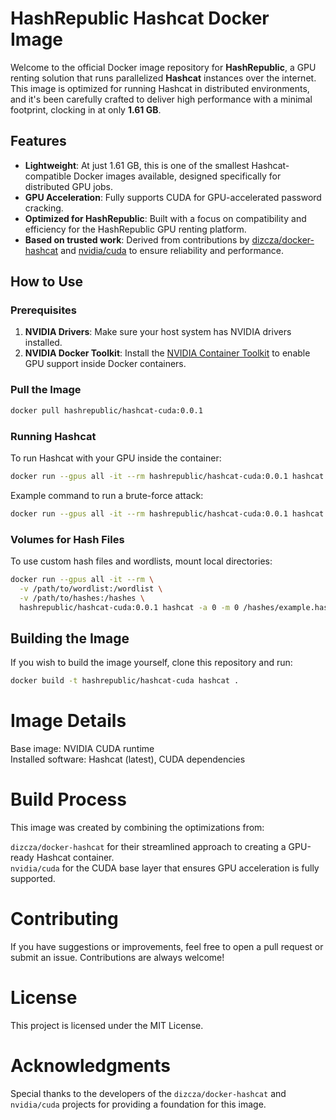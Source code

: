 # HashRepublic Hashcat Docker Image

Welcome to the official Docker image repository for **HashRepublic**, a GPU renting solution that runs parallelized **Hashcat** instances over the internet.   
This image is optimized for running Hashcat in distributed environments, and it's been carefully crafted to deliver high performance with a minimal footprint, clocking in at only **1.61 GB**.

## Features

- **Lightweight**: At just 1.61 GB, this is one of the smallest Hashcat-compatible Docker images available, designed specifically for distributed GPU jobs.
- **GPU Acceleration**: Fully supports CUDA for GPU-accelerated password cracking.
- **Optimized for HashRepublic**: Built with a focus on compatibility and efficiency for the HashRepublic GPU renting platform.
- **Based on trusted work**: Derived from contributions by [dizcza/docker-hashcat](https://github.com/dizcza/docker-hashcat) and [nvidia/cuda](https://hub.docker.com/r/nvidia/cuda) to ensure reliability and performance.

## How to Use

### Prerequisites

1. **NVIDIA Drivers**: Make sure your host system has NVIDIA drivers installed.
2. **NVIDIA Docker Toolkit**: Install the [NVIDIA Container Toolkit](https://docs.nvidia.com/datacenter/cloud-native/container-toolkit/install-guide.html) to enable GPU support inside Docker containers.

### Pull the Image

```bash
docker pull hashrepublic/hashcat-cuda:0.0.1
```

### Running Hashcat
To run Hashcat with your GPU inside the container:

```bash
docker run --gpus all -it --rm hashrepublic/hashcat-cuda:0.0.1 hashcat [your-options-here]
```

Example command to run a brute-force attack:

```bash
docker run --gpus all -it --rm hashrepublic/hashcat-cuda:0.0.1 hashcat -a 3 -m 0 example.hash '?a?a?a?a?a?a'
```

### Volumes for Hash Files
To use custom hash files and wordlists, mount local directories:

```bash
docker run --gpus all -it --rm \
  -v /path/to/wordlist:/wordlist \
  -v /path/to/hashes:/hashes \
  hashrepublic/hashcat-cuda:0.0.1 hashcat -a 0 -m 0 /hashes/example.hash /wordlist/rockyou.txt
```

## Building the Image
If you wish to build the image yourself, clone this repository and run:

``` bash
docker build -t hashrepublic/hashcat-cuda hashcat .
```

# Image Details
Base image: NVIDIA CUDA runtime  
Installed software: Hashcat (latest), CUDA dependencies  

# Build Process
This image was created by combining the optimizations from:

`dizcza/docker-hashcat` for their streamlined approach to creating a GPU-ready Hashcat container.  
`nvidia/cuda` for the CUDA base layer that ensures GPU acceleration is fully supported.

# Contributing
If you have suggestions or improvements, feel free to open a pull request or submit an issue. Contributions are always welcome!

# License
This project is licensed under the MIT License.

# Acknowledgments
Special thanks to the developers of the `dizcza/docker-hashcat` and `nvidia/cuda` projects for providing a foundation for this image.
